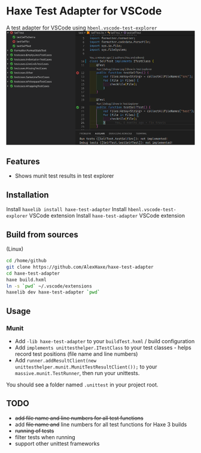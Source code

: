# Haxe Test Adapter for VSCode

A test adapter for VSCode using `hbenl.vscode-test-explorer`
![VSCode Test Adapter for Haxe](resources/haxe-test-adapter.png)

## Features

* Shows munit test results in test explorer

## Installation

Install `haxelib install haxe-test-adapter`
Install `hbenl.vscode-test-explorer` VSCode extension
Install `haxe-test-adapter` VSCode extension

## Build from sources

(Linux)

```bash
cd /home/github
git clone https://github.com/AlexHaxe/haxe-test-adapter
cd haxe-test-adapter
haxe build.hxml
ln -s `pwd` ~/.vscode/extensions
haxelib dev haxe-test-adapter `pwd`
```

## Usage

### Munit

* Add `-lib haxe-test-adapter` to your `buildTest.hxml` / build configuration
* Add `implements unittesthelper.ITestClass` to your test classes - helps record test positions (file name and line numbers)
* Add `runner.addResultClient(new unittesthelper.munit.MunitTestResultClient());` to your `massive.munit.TestRunner`, then run your unittests.

You should see a folder named `.unittest` in your project root. 

## TODO

* ~~add file name and line numbers for all test functions~~
* add ~~file name and~~ line numbers for all test functions for Haxe 3 builds
* ~~running of tests~~
* filter tests when running
* support other unittest frameworks